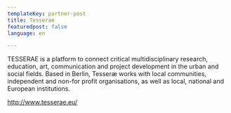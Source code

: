 ```yaml
---
templateKey: partner-post
title: Tesserae
featuredpost: false
language: en

---
```

TESSERAE is a platform to connect critical multidisciplinary research, education, art, communication and project development in the urban and social fields. Based in Berlin, Tesseræ works with local communities, independent and non-for profit organisations, as well as local, national and European institutions.

<!-- end -->

http://www.tesserae.eu/



